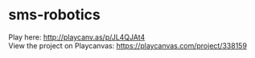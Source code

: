 sms-robotics
============

Play here: http://playcanv.as/p/JL4QJAt4  
View the project on Playcanvas: https://playcanvas.com/project/338159